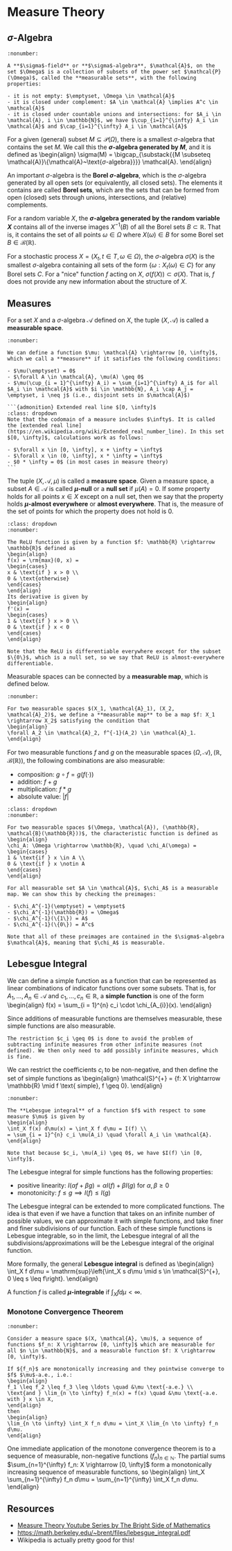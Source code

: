 # Measure Theory

## $\sigma$-Algebra

<!-- prettier-ignore -->
```{prf:definition} σ-algebra
:nonumber:

A **$\sigma$-field** or **$\sigma$-algebra**, $\mathcal{A}$, on the set $\Omega$ is a collection of subsets of the power set $\mathcal{P}(\Omega)$, called the **measurable sets**, with the following properties:

- it is not empty: $\emptyset, \Omega \in \mathcal{A}$
- it is closed under complement: $A \in \mathcal{A} \implies A^c \in \mathcal{A}$
- it is closed under countable unions and intersections: for $A_i \in \mathcal{A}, i \in \mathbb{N}$, we have $\cup_{i=1}^{\infty} A_i \in \mathcal{A}$ and $\cap_{i=1}^{\infty} A_i \in \mathcal{A}$
```

<!-- prettier-ignore -->
For a given (general) subset $M \subseteq \mathcal{P}(\Omega)$, there is a smallest $\sigma$-algebra that contains the set $M$. We call this the **$\sigma$-algebra generated by $M$**, and it is defined as
\begin{align}
\sigma(M) = \bigcap_{\substack{{M \subseteq \mathcal{A}}\\{\mathcal{A}~\text{$\sigma$-algebra}}}} \mathcal{A}.
\end{align}

An important $\sigma$-algebra is the **Borel $\sigma$-algebra**, which is the $\sigma$-algebra generated by all open sets (or equivalently, all closed sets). The elements it contains are called **Borel sets**, which are the sets that can be formed from open (closed) sets through unions, intersections, and (relative) complements.

For a random variable $X$, the **$\sigma$-algebra generated by the random variable $X$** contains all of the inverse images $X^{-1}(B)$ of all the Borel sets $B \subset \mathbb{R}$. That is, it contains the set of all points $\omega \in \Omega$ where $X(\omega) \in B$ for some Borel set $B \in \mathcal{B}(\mathbb{R})$.

For a stochastic process $X = (X_t, t \in T, \omega \in \Omega)$, the $\sigma$-algebra $\sigma(X)$ is the smallest $\sigma$-algebra containing all sets of the form $\{\omega: X_t(\omega) \in C\}$ for any Borel sets $C$. For a "nice" function $f$ acting on $X$, $\sigma(f(X)) \subset \sigma(X)$. That is, $f$ does not provide any new information about the structure of $X$.

## Measures

For a set $X$ and a $\sigma$-algebra $\mathcal{A}$ defined on $X$, the tuple $(X, \mathcal{A})$ is called a **measurable space**.

````{prf:definition} Measure
:nonumber:

We can define a function $\mu: \mathcal{A} \rightarrow [0, \infty]$, which we call a **measure** if it satisfies the following conditions:

- $\mu(\emptyset) = 0$
- $\forall A \in \mathcal{A}, \mu(A) \geq 0$
- $\mu(\cup_{i = 1}^{\infty} A_i) = \sum_{i=1}^{\infty} A_i$ for all $A_i \in \mathcal{A}$ with $i \in \mathbb{N}, A_i \cap A_j = \emptyset, i \neq j$ (i.e., disjoint sets in $\mathcal{A}$)

```{admonition} Extended real line $[0, \infty]$
:class: dropdown
Note that the codomain of a measure includes $\infty$. It is called the [extended real line](https://en.wikipedia.org/wiki/Extended_real_number_line). In this set $[0, \infty]$, calculations work as follows:

- $\forall x \in [0, \infty], x + \infty = \infty$
- $\forall x \in (0, \infty], x * \infty = \infty$
- $0 * \infty = 0$ (in most cases in measure theory)
```
````

The tuple $(X, \mathcal{A}, \mu)$ is called a **measure space**. Given a measure space, a subset $A \in \mathcal{A}$ is called **$\mu$-null** or a **null set** if $\mu(A) = 0$. If some property holds for all points $x \in X$ except on a null set, then we say that the property holds **$\mu$-almost everywhere** or **almost everywhere**. That is, the measure of the set of points for which the property does not hold is 0.

```{prf:example} ReLU is almost-everywhere differentiable
:class: dropdown
:nonumber:

The ReLU function is given by a function $f: \mathbb{R} \rightarrow \mathbb{R}$ defined as
\begin{align}
f(x) = \rm{max}(0, x) =
\begin{cases}
x & \text{if } x > 0 \\
0 & \text{otherwise}
\end{cases}
\end{align}
Its derivative is given by
\begin{align}
f'(x) =
\begin{cases}
1 & \text{if } x > 0 \\
0 & \text{if } x < 0
\end{cases}
\end{align}

Note that the ReLU is differentiable everywhere except for the subset $\{0\}$, which is a null set, so we say that ReLU is almost-everywhere differentiable.
```

Measurable spaces can be connected by a **measurable map**, which is defined below.

```{prf:definition} Measurable map
:nonumber:

For two measurable spaces $(X_1, \mathcal{A}_1), (X_2, \mathcal{A}_2)$, we define a **measurable map** to be a map $f: X_1 \rightarrow X_2$ satisfying the condition that
\begin{align}
\forall A_2 \in \mathcal{A}_2, f^{-1}(A_2) \in \mathcal{A}_1.
\end{align}
```

For two measurable functions $f$ and $g$ on the measurable spaces $(\Omega, \mathcal{A}), (\mathbb{R}, \mathcal{B}(\mathbb{R}))$, the following combinations are also measurable:

- composition: $g \circ f = g(f(\cdot))$
- addition: $f + g$
- multiplication: $f * g$
- absolute value: $|f|$

```{prf:example} The Characteristic/Indicator Function 𝜒
:class: dropdown
:nonumber:

For two measurable spaces $(\Omega, \mathcal{A}), (\mathbb{R}, \mathcal{B}(\mathbb{R}))$, the characteristic function is defined as
\begin{align}
\chi_A: \Omega \rightarrow \mathbb{R}, \quad \chi_A(\omega) =
\begin{cases}
1 & \text{if } x \in A \\
0 & \text{if } x \notin A
\end{cases}
\end{align}

For all measurable set $A \in \mathcal{A}$, $\chi_A$ is a measurable map. We can show this by checking the preimages:

- $\chi_A^{-1}(\emptyset) = \emptyset$
- $\chi_A^{-1}(\mathbb{R}) = \Omega$
- $\chi_A^{-1}(\{1\}) = A$
- $\chi_A^{-1}(\{0\}) = A^c$

Note that all of these preimages are contained in the $\sigma$-algebra $\mathcal{A}$, meaning that $\chi_A$ is measurable.
```

## Lebesgue Integral

<!-- prettier-ignore -->
We can define a simple function as a function that can be represented as linear combinations of indicator functions over some subsets. That is, for $A_1, \ldots, A_n \in \mathcal{A}$ and $c_1, \ldots, c_n \in \mathbb{R}$, a **simple function** is one of the form
\begin{align}
f(x) = \sum_{i = 1}^{n} c_i \cdot \chi_{A_{i}}(x).
\end{align}

Since additions of measurable functions are themselves measurable, these simple functions are also measurable.

```{margin}
The restriction $c_i \geq 0$ is done to avoid the problem of subtracting infinite measures from other infinite measures (not defined). We then only need to add possibly infinite measures, which is fine.
```

We can restrict the coefficients $c_i$ to be non-negative, and then define the set of simple functions as
\begin{align}
\mathcal{S}^{+} = \{f: X \rightarrow \mathbb{R} \mid f \text{ simple}, f \geq 0\}.
\end{align}

```{prf:definition} The Lebesgue integral for simple functions
:nonumber:

The **Lebesgue integral** of a function $f$ with respect to some measure $\mu$ is given by
\begin{align}
\int_X f(x) d\mu(x) = \int_X f d\mu = I(f) \\
= \sum_{i = 1}^{n} c_i \mu(A_i) \quad \forall A_i \in \mathcal{A}.
\end{align}

Note that because $c_i, \mu(A_i) \geq 0$, we have $I(f) \in [0, \infty]$.
```

The Lebesgue integral for simple functions has the following properties:

- positive linearity: $I(\alpha f + \beta g) = \alpha I(f) + \beta I(g)$ for $\alpha, \beta \geq 0$
- monotonicity: $f \leq g \implies I(f) \leq I(g)$

The Lebesgue integral can be extended to more complicated functions. The idea is that even if we have a function that takes on an infinite number of possible values, we can approximate it with simple functions, and take finer and finer subdivisions of our function. Each of these simple functions is Lebesgue integrable, so in the limit, the Lebesgue integral of all the subdivisions/approximations will be the Lebesgue integral of the original function.

More formally, the general **Lebesgue integral** is defined as
\begin{align}
\int_X f d\mu = \mathrm{sup}\left\{\int_X s d\mu \mid s \in \mathcal{S}^{+}, 0 \leq s \leq f\right\}.
\end{align}

A function $f$ is called **$\mu$-integrable** if $\int_X f d\mu < \infty$.

### Monotone Convergence Theorem

```{prf:theorem} Monotone convergence theorem
:nonumber:

Consider a measure space $(X, \mathcal{A}, \mu)$, a sequence of functions $f_n: X \rightarrow [0, \infty]$ which are measurable for all $n \in \mathbb{N}$, and a measurable function $f: X \rightarrow [0, \infty)$.

If ${f_n}$ are monotonically increasing and they pointwise converge to $f$ $\mu$-a.e., i.e.:
\begin{align}
f_1 \leq f_2 \leq f_3 \leq \ldots \quad &\mu \text{-a.e.} \\
\text{and } \lim_{n \to \infty} f_n(x) = f(x) \quad &\mu \text{-a.e. with } x \in X,
\end{align}
then
\begin{align}
\lim_{n \to \infty} \int_X f_n d\mu = \int_X \lim_{n \to \infty} f_n d\mu.
\end{align}
```

<!-- prettier-ignore -->
One immediate application of the monotone convergence theorem is to a sequence of measurable, non-negative functions $(f_n)_{n \in \mathbb{N}}$. The partial sums $\sum_{n=1}^{\infty} f_n: X \rightarrow [0, \infty]$ form a monotonically increasing sequence of measurable functions, so 
\begin{align}
\int_X \sum_{n=1}^{\infty} f_n d\mu = \sum_{n=1}^{\infty} \int_X f_n d\mu.
\end{align}

## Resources

- [Measure Theory Youtube Series by The Bright Side of Mathematics](https://www.youtube.com/playlist?list=PLBh2i93oe2qvMVqAzsX1Kuv6-4fjazZ8j)
- <https://math.berkeley.edu/~brent/files/lebesgue_integral.pdf>
- Wikipedia is actually pretty good for this!
